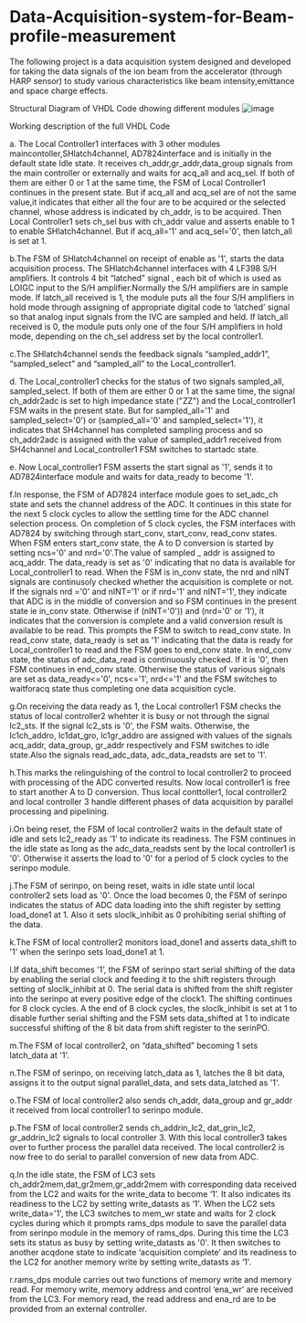 # Data-Acquisition-system-for-Beam-profile-measurement
The following project is a data acquisition system designed and developed for taking the data signals of the ion beam from the accelerator (through HARP sensor) to study various characteristics like beam intensity,emittance and space charge effects.

Structural Diagram of VHDL Code dhowing different modules
![image](https://github.com/TripleS1404/Data-Acquisition-system-for-Beam-profile-measurement/assets/99711972/99c1e509-6c86-48c6-a328-b4cec2160300)

Working description of the full VHDL Code

a. The Local Controller1 interfaces with 3 other modules 
maincontoller,SHlatch4channel, AD7824interface and is initially in the default state 
Idle state. It receives ch_addr,gr_addr,data_group signals from the main controller 
or externally and waits for acq_all and acq_sel. If both of them are either 0 or 1 at 
the same time, the FSM of Local Controller1 continues in the present state. But if 
acq_all and acq_sel are of not the same value,it indicates that either all the four are 
to be acquired or the selected channel, whose address is indicated by ch_addr, is to 
be acquired. Then Local Controller1 sets ch_sel bus with ch_addr value and asserts 
enable to 1 to enable SHlatch4channel. But if acq_all='1' and acq_sel='0', then 
latch_all is set at 1. 

b.The FSM of SHlatch4channel on receipt of enable as '1', starts the data acquisition 
process. The SHlatch4channel interfaces with 4 LF398 S/H amplifiers. It controls 4 bit 
“latched” signal , each bit of which is used as LOIGC input to the S/H 
amplifier.Normally the S/H amplifiers are in sample mode. If latch_all received is 1, 
the module puts all the four S/H amplifiers in hold mode through assigning of 
appropriate digital code to ‘latched’ signal so that analog input signals from the IVC 
are sampled and held. If latch_all received is 0, the module puts only one of the four 
S/H amplifiers in hold mode, depending on the ch_sel address set by the local 
controller1. 

c.The SHlatch4channel sends the feedback signals “sampled_addr1”, 
“sampled_select” and “sampled_all” to the Local_controller1.

d. The Local_controller1 checks for the status of two signals sampled_all, 
sampled_select. If both of them are either 0 or 1 at the same time, the signal 
ch_addr2adc is set to high impedance state ("ZZ") and the Local_controller1 FSM 
waits in the present state. But for sampled_all='1' and sampled_select='0') or 
(sampled_all='0' and sampled_select='1'), it indicates that SH4channel has 
completed sampling process and so ch_addr2adc is assigned with the value of 
sampled_addr1 received from SH4channel and Local_controller1 FSM switches to 
startadc state.

e. Now Local_controller1 FSM asserts the start signal as '1', sends it to 
AD7824interface module and waits for data_ready to become '1'.

f.In response, the FSM of AD7824 interface module goes to set_adc_ch state and sets 
the channel address of the ADC. It continues in this state for the next 5 clock cycles 
to allow the settling time for the ADC channel selection process. On completion of 5 
clock cycles, the FSM interfaces with AD7824 by switching through start_conv, 
start_conv, read_conv states. When FSM enters start_conv state, the A to D 
conversion is started by setting ncs='0' and nrd='0'.The value of sampled _ addr is 
assigned to acq_addr. The data_ready is set as '0' indicating that no data is available 
for Local_controller1 to read. When the FSM is in_conv state, the nrd and nINT 
signals are continusoly checked whether the acquisition is complete or not. If the 
signals nrd ='0' and nINT='1' or if nrd='1' and nINT='1', they indicate that ADC is in 
the middle of conversion and so FSM continues in the present state ie in_conv state. 
Otherwise if (nINT='0')) and (nrd='0' or ‘1’), it indicates that the conversion is 
complete and a valid conversion result is available to be read. This prompts the FSM 
to switch to read_conv state. In read_conv state, data_ready is set as '1' indicating 
that the data is ready for Local_controller1 to read and the FSM goes to end_conv 
state. In end_conv state, the status of adc_data_read is continuously checked. If it is 
'0', then FSM continues in end_conv state. Otherwise the status of various signals 
are set as data_ready<='0', ncs<='1', nrd<='1' and the FSM switches to 
waitforacq state thus completing one data acquisition cycle.

g.On receiving the data ready as 1, the Local controller1 FSM checks the status of local 
controller2 whehter it is busy or not through the signal lc2_sts. If the signal lc2_sts is 
'0', the FSM waits. Otherwise, the lc1ch_addro, lc1dat_gro, lc1gr_addro are assigned 
with values of the signals acq_addr, data_group, gr_addr respectively and FSM 
switches to idle state.Also the signals read_adc_data, adc_data_readsts are set to '1'.

h.This marks the relinguishing of the control to local controller2 to proceed with 
processing of the ADC converted results. Now local controller1 is free to start 
another A to D conversion. Thus local conttoller1, local controller2 and local 
controller 3 handle different phases of data acquisition by parallel processing and 
pipelining. 

i.On being reset, the FSM of local controller2 waits in the default state of idle and sets 
lc2_ready as '1' to indicate its readiness. The FSM continues in the idle state as long 
as the adc_data_readsts sent by the local controller1 is '0'. Otherwise it asserts the 
load to '0' for a period of 5 clock cycles to the serinpo module.

j.The FSM of serinpo, on being reset, waits in idle state until local controller2 sets load 
as '0'. Once the load becomes 0, the FSM of serinpo indicates the status of ADC data 
loading into the shift register by setting load_done1 at 1. Also it sets sloclk_inhibit as 
0 prohibiting serial shifting of the data.

k.The FSM of local controller2 monitors load_done1 and asserts data_shift to '1' when 
the serinpo sets load_done1 at 1.

l.If data_shift becomes '1’, the FSM of serinpo start serial shifting of the data by 
enabling the serial clock and feeding it to the shift registers through setting of 
sloclk_inhibit at 0. The serial data is shifted from the shift register into the serinpo at 
every positive edge of the clock1. The shifting continues for 8 clock cycles. A the end 
of 8 clock cycles, the sloclk_inhibit is set at 1 to disable further serial shifting and the 
FSM sets data_shifted at 1 to indicate successful shifting of the 8 bit data from shift 
register to the serinPO.

m.The FSM of local controller2, on “data_shifted” becoming 1 sets latch_data at '1'.

n.The FSM of serinpo, on receiving latch_data as 1, latches the 8 bit data, assigns it to 
the output signal parallel_data, and sets data_latched as '1'.

o.The FSM of local controller2 also sends ch_addr, data_group and gr_addr it 
received from local controller1 to serinpo module.

p.The FSM of local controller2 sends ch_addrin_lc2, dat_grin_lc2, gr_addrin_lc2 
signals to local controller 3. With this local controller3 takes over to further process 
the parallel data received. The local controller2 is now free to do serial to parallel 
conversion of new data from ADC.

q.In the idle state, the FSM of LC3 sets ch_addr2mem,dat_gr2mem,gr_addr2mem 
with corresponding data received from the LC2 and waits for the write_data to 
become ‘1’. It also indicates its readiness to the LC2 by setting write_datasts as ‘1'. 
When the LC2 sets write_data='1', the LC3 switches to mem_wr state and waits for 2 
clock cycles during which it prompts rams_dps module to save the parallel data from 
serinpo module in the memory of rams_dps. During this time the LC3 sets its status 
as busy by setting write_datasts as '0'. It then switches to another acqdone state to 
indicate ‘acquisition complete’ and its readiness to the LC2 for another memory 
write by setting write_datasts as ‘1'.

r.rams_dps module carries out two functions of memory write and memory read. For 
memory write, memory address and control ‘ena_wr’ are received from the LC3. For 
memory read, the read address and ena_rd are to be provided from an external 
controller. 


